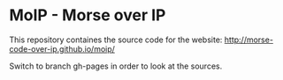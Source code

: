 # MoIP - Morse over IP
This repository containes the source code for the website:
http://morse-code-over-ip.github.io/moip/

Switch to branch gh-pages in order to look at the sources.